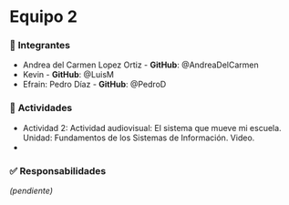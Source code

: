 # Equipo 2 

### 👥 **Integrantes**  
- Andrea del Carmen Lopez Ortiz - **GitHub**: @AndreaDelCarmen
- Kevin - **GitHub**: @LuisM  
- Efrain: Pedro Díaz - **GitHub**: @PedroD  

### 📌 **Actividades**  
- Actividad 2: Actividad audiovisual: El sistema que mueve mi escuela. Unidad: Fundamentos de los Sistemas de Información. Video.
- 

 

### ✅ **Responsabilidades**  
*(pendiente)*

